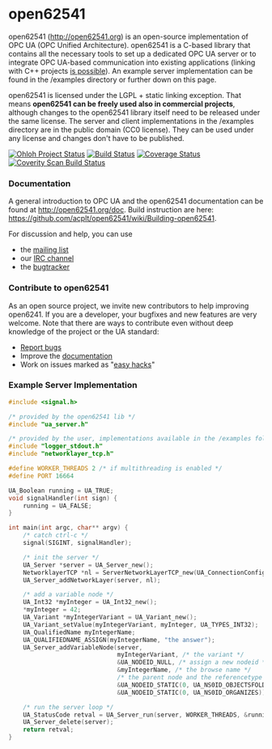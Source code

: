open62541
=========

open62541 (http://open62541.org) is an open-source implementation of OPC UA (OPC Unified Architecture). open62541 is a C-based library that contains all the necessary tools to set up a dedicated OPC UA server or to integrate OPC UA-based communication into existing applications (linking with C++ projects [is possible](examples/server.cpp)). An example server implementation can be found in the /examples directory or further down on this page.

open62541 is licensed under the LGPL + static linking exception. That means **open62541 can be freely used also in commercial projects**, although changes to the open62541 library itself need to be released under the same license. The server and client implementations in the /examples directory are in the public domain (CC0 license). They can be used under any license and changes don't have to be published.

[![Ohloh Project Status](https://www.ohloh.net/p/open62541/widgets/project_thin_badge.gif)](https://www.ohloh.net/p/open62541)
[![Build Status](https://travis-ci.org/acplt/open62541.png?branch=master)](https://travis-ci.org/acplt/open62541)
[![Coverage Status](https://coveralls.io/repos/acplt/open62541/badge.png?branch=master)](https://coveralls.io/r/acplt/open62541?branch=master)
[![Coverity Scan Build Status](https://scan.coverity.com/projects/1864/badge.svg)](https://scan.coverity.com/projects/1864)

### Documentation
A general introduction to OPC UA and the open62541 documentation can be found at http://open62541.org/doc.
Build instruction are here: https://github.com/acplt/open62541/wiki/Building-open62541.

For discussion and help, you can use
- the [mailing list](https://groups.google.com/d/forum/open62541)
- our [IRC channel](http://webchat.freenode.net/?channels=%23open62541)
- the [bugtracker](https://github.com/acplt/open62541/issues)

### Contribute to open62541
As an open source project, we invite new contributors to help improving open6241. If you are a developer, your bugfixes and new features are very welcome. Note that there are ways to contribute even without deep knowledge of the project or the UA standard:
- [Report bugs](https://github.com/acplt/open62541/issues)
- Improve the [documentation](http://open62541.org/doc)
- Work on issues marked as "[easy hacks](https://github.com/acplt/open62541/labels/easy%20hack)"

### Example Server Implementation
```c
#include <signal.h>

/* provided by the open62541 lib */
#include "ua_server.h"

/* provided by the user, implementations available in the /examples folder */
#include "logger_stdout.h"
#include "networklayer_tcp.h"

#define WORKER_THREADS 2 /* if multithreading is enabled */
#define PORT 16664

UA_Boolean running = UA_TRUE;
void signalHandler(int sign) {
	running = UA_FALSE;
}

int main(int argc, char** argv) {
    /* catch ctrl-c */
	signal(SIGINT, signalHandler);

    /* init the server */
	UA_Server *server = UA_Server_new();
    NetworklayerTCP *nl = ServerNetworkLayerTCP_new(UA_ConnectionConfig_standard, PORT);
    UA_Server_addNetworkLayer(server, nl);

    /* add a variable node */
    UA_Int32 *myInteger = UA_Int32_new();
    *myInteger = 42;
    UA_Variant *myIntegerVariant = UA_Variant_new();
    UA_Variant_setValue(myIntegerVariant, myInteger, UA_TYPES_INT32);
    UA_QualifiedName myIntegerName;
    UA_QUALIFIEDNAME_ASSIGN(myIntegerName, "the answer");
    UA_Server_addVariableNode(server,
                              myIntegerVariant, /* the variant */
                              &UA_NODEID_NULL, /* assign a new nodeid */
                              &myIntegerName, /* the browse name */
                              /* the parent node and the referencetype to the parent */
                              &UA_NODEID_STATIC(0, UA_NS0ID_OBJECTSFOLDER),
                              &UA_NODEID_STATIC(0, UA_NS0ID_ORGANIZES));

    /* run the server loop */
    UA_StatusCode retval = UA_Server_run(server, WORKER_THREADS, &running);
	UA_Server_delete(server);
	return retval;
}
```
